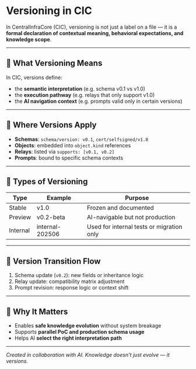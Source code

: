 # Versioning in CIC

In CentralInfraCore (CIC), versioning is not just a label on a file — it is a **formal declaration of contextual meaning, behavioral expectations, and knowledge scope**.

---

## 🧠 What Versioning Means

In CIC, versions define:

* the **semantic interpretation** (e.g. schema v0.1 vs v1.0)
* the **execution pathway** (e.g. relays that only support v1.0)
* the **AI navigation context** (e.g. prompts valid only in certain versions)

---

## 📌 Where Versions Apply

* **Schemas**: `schema/version: v0.1`, `cert/selfsigned/v1.0`
* **Objects**: embedded into `object.kind` references
* **Relays**: listed via `supports: [v0.1, v0.2]`
* **Prompts**: bound to specific schema contexts

---

## 🧩 Types of Versioning

| Type     | Example         | Purpose                                   |
| -------- | --------------- | ----------------------------------------- |
| Stable   | v1.0            | Frozen and documented                     |
| Preview  | v0.2-beta       | AI-navigable but not production           |
| Internal | internal-202506 | Used for internal tests or migration only |

---

## 🔁 Version Transition Flow

1. Schema update (`v0.2`): new fields or inheritance logic
2. Relay update: compatibility matrix adjustment
3. Prompt revision: response logic or context shift

---

## 🎯 Why It Matters

* Enables **safe knowledge evolution** without system breakage
* Supports **parallel PoC and production schema usage**
* Helps AI **select the right interpretation path**

---

*Created in collaboration with AI. Knowledge doesn't just evolve — it versions.*
